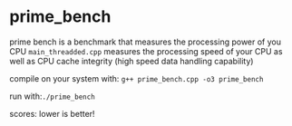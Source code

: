# prime_bench 
prime bench is a benchmark that measures the processing power of you CPU
`main_threadded.cpp` measures the processing speed of your CPU as well as CPU cache integrity (high speed data handling capability)

compile on your system with: ```g++ prime_bench.cpp -o3 prime_bench```

run with:```./prime_bench```

scores:
lower is better!
